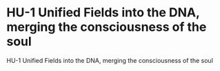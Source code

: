 # HU-1 Unified Fields into the DNA, merging the consciousness of the soul

HU-1 Unified Fields into the DNA, merging the consciousness of the soul